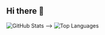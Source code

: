 ## Hi there 👋

<!--
**MurodilNorboev/MurodilNorboev** is a ✨ _special_ ✨ repository because its `README.md` (this file) appears on your GitHub profile.

Here are some ideas to get you started:

- 🔭 I’m currently working on ...
- 🌱 I’m currently learning ...
- 👯 I’m looking to collaborate on ...
- 🤔 I’m looking for help with ...
- 💬 Ask me about ...
- 📫 How to reach me: ...
- 😄 Pronouns: ...
- ⚡ Fun fact: ...
-->
![GitHub Stats](https://github-readme-stats.vercel.app/api?username=YOUR_GITHUB_USERNAME&show_icons=true&theme=dark)
-->
![Top Languages](https://github-readme-stats.vercel.app/api/top-langs/?username=YOUR_GITHUB_USERNAME&layout=compact&theme=dark)
